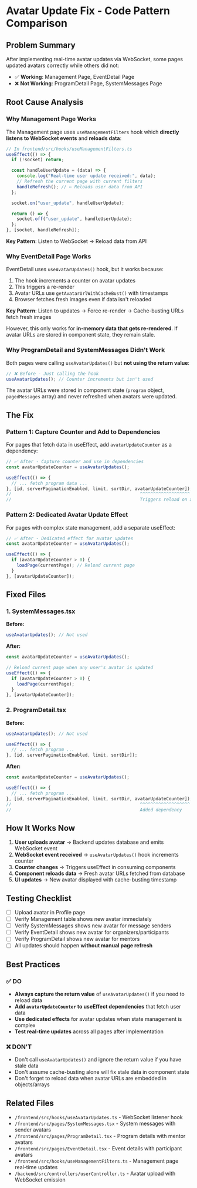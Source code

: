 # Avatar Update Fix - Code Pattern Comparison

## Problem Summary

After implementing real-time avatar updates via WebSocket, some pages updated avatars correctly while others did not:

- ✅ **Working**: Management Page, EventDetail Page
- ❌ **Not Working**: ProgramDetail Page, SystemMessages Page

## Root Cause Analysis

### Why Management Page Works

The Management page uses `useManagementFilters` hook which **directly listens to WebSocket events** and **reloads data**:

```typescript
// In frontend/src/hooks/useManagementFilters.ts
useEffect(() => {
  if (!socket) return;

  const handleUserUpdate = (data) => {
    console.log("Real-time user update received:", data);
    // Refresh the current page with current filters
    handleRefresh(); // ← Reloads user data from API
  };

  socket.on("user_update", handleUserUpdate);

  return () => {
    socket.off("user_update", handleUserUpdate);
  };
}, [socket, handleRefresh]);
```

**Key Pattern**: Listen to WebSocket → Reload data from API

### Why EventDetail Page Works

EventDetail uses `useAvatarUpdates()` hook, but it works because:

1. The hook increments a counter on avatar updates
2. This triggers a re-render
3. Avatar URLs use `getAvatarUrlWithCacheBust()` with timestamps
4. Browser fetches fresh images even if data isn't reloaded

**Key Pattern**: Listen to updates → Force re-render → Cache-busting URLs fetch fresh images

However, this only works for **in-memory data that gets re-rendered**. If avatar URLs are stored in component state, they remain stale.

### Why ProgramDetail and SystemMessages Didn't Work

Both pages were calling `useAvatarUpdates()` but **not using the return value**:

```typescript
// ❌ Before - Just calling the hook
useAvatarUpdates(); // Counter increments but isn't used
```

The avatar URLs were stored in component state (`program` object, `pagedMessages` array) and never refreshed when avatars were updated.

## The Fix

### Pattern 1: Capture Counter and Add to Dependencies

For pages that fetch data in useEffect, add `avatarUpdateCounter` as a dependency:

```typescript
// ✅ After - Capture counter and use in dependencies
const avatarUpdateCounter = useAvatarUpdates();

useEffect(() => {
  // ... fetch program data ...
}, [id, serverPaginationEnabled, limit, sortDir, avatarUpdateCounter]);
//                                                 ^^^^^^^^^^^^^^^^^^^
//                                                 Triggers reload on avatar updates
```

### Pattern 2: Dedicated Avatar Update Effect

For pages with complex state management, add a separate useEffect:

```typescript
// ✅ After - Dedicated effect for avatar updates
const avatarUpdateCounter = useAvatarUpdates();

useEffect(() => {
  if (avatarUpdateCounter > 0) {
    loadPage(currentPage); // Reload current page
  }
}, [avatarUpdateCounter]);
```

## Fixed Files

### 1. SystemMessages.tsx

**Before:**

```typescript
useAvatarUpdates(); // Not used
```

**After:**

```typescript
const avatarUpdateCounter = useAvatarUpdates();

// Reload current page when any user's avatar is updated
useEffect(() => {
  if (avatarUpdateCounter > 0) {
    loadPage(currentPage);
  }
}, [avatarUpdateCounter]);
```

### 2. ProgramDetail.tsx

**Before:**

```typescript
useAvatarUpdates(); // Not used

useEffect(() => {
  // ... fetch program ...
}, [id, serverPaginationEnabled, limit, sortDir]);
```

**After:**

```typescript
const avatarUpdateCounter = useAvatarUpdates();

useEffect(() => {
  // ... fetch program ...
}, [id, serverPaginationEnabled, limit, sortDir, avatarUpdateCounter]);
//                                                 ^^^^^^^^^^^^^^^^^^^
//                                                 Added dependency
```

## How It Works Now

1. **User uploads avatar** → Backend updates database and emits WebSocket event
2. **WebSocket event received** → `useAvatarUpdates()` hook increments counter
3. **Counter changes** → Triggers useEffect in consuming components
4. **Component reloads data** → Fresh avatar URLs fetched from database
5. **UI updates** → New avatar displayed with cache-busting timestamp

## Testing Checklist

- [ ] Upload avatar in Profile page
- [ ] Verify Management table shows new avatar immediately
- [ ] Verify SystemMessages shows new avatar for message senders
- [ ] Verify EventDetail shows new avatar for organizers/participants
- [ ] Verify ProgramDetail shows new avatar for mentors
- [ ] All updates should happen **without manual page refresh**

## Best Practices

### ✅ DO

- **Always capture the return value** of `useAvatarUpdates()` if you need to reload data
- **Add `avatarUpdateCounter` to useEffect dependencies** that fetch user data
- **Use dedicated effects** for avatar updates when state management is complex
- **Test real-time updates** across all pages after implementation

### ❌ DON'T

- Don't call `useAvatarUpdates()` and ignore the return value if you have stale data
- Don't assume cache-busting alone will fix stale data in component state
- Don't forget to reload data when avatar URLs are embedded in objects/arrays

## Related Files

- `/frontend/src/hooks/useAvatarUpdates.ts` - WebSocket listener hook
- `/frontend/src/pages/SystemMessages.tsx` - System messages with sender avatars
- `/frontend/src/pages/ProgramDetail.tsx` - Program details with mentor avatars
- `/frontend/src/pages/EventDetail.tsx` - Event details with participant avatars
- `/frontend/src/hooks/useManagementFilters.ts` - Management page real-time updates
- `/backend/src/controllers/userController.ts` - Avatar upload with WebSocket emission
